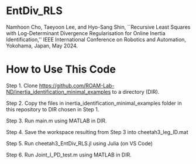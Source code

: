 # EntDiv_RLS
Namhoon Cho, Taeyoon Lee, and Hyo-Sang Shin, ``Recursive Least Squares with Log-Determinant Divergence Regularisation for Online Inertia Identification,'' IEEE International Conference on Robotics and Automation, Yokohama, Japan, May 2024.

# How to Use This Code
Step 1. Clone https://github.com/ROAM-Lab-ND/inertia_identification_minimal_examples to a directory (DIR).

Step 2. Copy the files in inertia_identification_minimal_examples folder in this repository to DIR chosen in Step 1.

Step 3. Run main.m using MATLAB in DIR.

Step 4. Save the workspace resulting from Step 3 into cheetah3_leg_ID.mat

Step 5. Run cheetah3_EntDiv_RLS.jl using Julia (on VS Code)

Step 6. Run Joint_I_PD_test.m using MATLAB in DIR.
